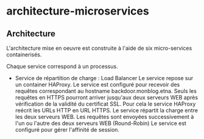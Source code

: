 # architecture-microservices

## Architecture
L'architecture mise en oeuvre est construite à l'aide de six micro-services containerisés. 

Chaque service correspond à un processus.

* Service de répartition de charge : Load Balancer
		Le service repose sur un container HAProxy.
                Le service est configuré pour recevoir des requêtes correspondant au hostname backdoor.monblog.etna.
                Seuls les requêtes en  HTTPS pourront arriver jusqu'aux deux serveurs WEB après vérification de la validité du certificat SSL.
                Pour cela le service HAProxy reécrit les URLs HTTP en URL HTTPS.
                Le service répartit la charge entre les deux serveurs WEB.
                Les requêtes sont envoyées successivement à l'un ou l'autre des deux serveurs WEB (Round-Robin)
                Le service est configuré pour gérer l'affinité de session.
		
		

